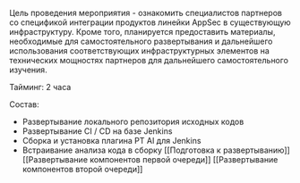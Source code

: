 Цель проведения мероприятия - ознакомить специалистов партнеров со спецификой интеграции продуктов линейки AppSec в существующую инфраструктуру. Кроме того, планируется предоставить материалы, необходимые для самостоятельного развертывания и дальнейшего использования соответствующих инфраструктурных элементов на технических мощностях партнеров для дальнейшего самостоятельного изучения.

Тайминг: 2 часа

Состав:
- Развертывание локального репозитория исходных кодов
- Развертывание CI / CD на базе Jenkins
- Сборка и установка плагина PT AI для Jenkins
- Встраивание анализа кода в сборку
[[Подготовка к развертыванию]]
[[Развертывание компонентов первой очереди]]
[[Развертывание компонентов второй очереди]]